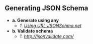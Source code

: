 ## Generating JSON Schema
- **a. Generate using any**
  - _1. [Using URL JSONSchma.net](JSONSchma)_
- **b. Validate schema**
  - _1. http://jsonvalidate.com/_
